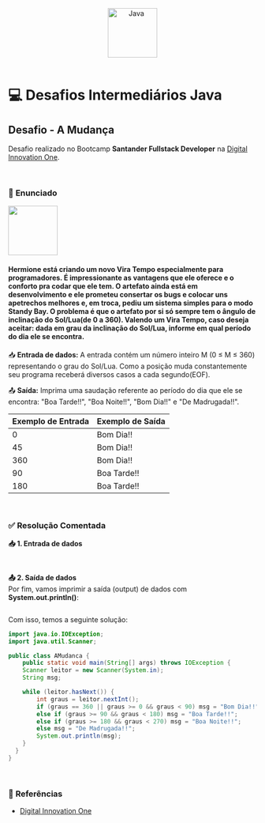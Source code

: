 <div align="center">
  <img alt="Java" height="100" src="https://raw.githubusercontent.com/FortAwesome/Font-Awesome/6.x/svgs/brands/java.svg">
</div>

<br>

# 💻 Desafios Intermediários Java

## Desafio - A Mudança
Desafio realizado no Bootcamp **Santander Fullstack Developer** na [Digital Innovation One](https://www.dio.me/).

<br>

### 📝 **Enunciado**

  <img height="100" src="https://www.beecrowd.com.br/gallery/images/problems/UOJ_2686.png?origem=1">

#### **Hermione está criando um novo Vira Tempo especialmente para programadores. É impressionante as vantagens que ele oferece e o conforto pra codar que ele tem. O artefato ainda está em desenvolvimento e ele prometeu consertar os bugs e colocar uns apetrechos melhores e, em troca, pediu um sistema simples para o modo Standy Bay. O problema é que o artefato por si só sempre tem o ângulo de inclinação do Sol/Lua(de 0 a 360). Valendo um Vira Tempo, caso deseja aceitar: dada em grau da inclinação do Sol/Lua, informe em qual período do dia ele se encontra.**

📥 **Entrada de dados:** A entrada contém um número inteiro M (0 ≤ M ≤ 360) representando o grau do Sol/Lua. Como a posição muda constantemente seu programa receberá diversos casos a cada segundo(EOF).


📤 **Saída:** Imprima uma saudação referente ao período do dia que ele se encontra: "Boa Tarde!!", "Boa Noite!!", "Bom Dia!!" e "De Madrugada!!".

Exemplo de Entrada          | Exemplo de Saída
--------------------------- | ---------------------------
0              		          | Bom Dia!!
45              	          | Bom Dia!!
360            		          | Bom Dia!!
90            		          | Boa Tarde!!
180            		          | Boa Tarde!!

<br>

### ✅ **Resolução Comentada**

**📥 1. Entrada de dados**<br>

<br>

**📤 2. Saída de dados**<br>
Por fim, vamos imprimir a saída (output) de dados com **System.out.println()**:
```java

```

Com isso, temos a seguinte solução:
```java
import java.io.IOException;
import java.util.Scanner;

public class AMudanca {
    public static void main(String[] args) throws IOException {
    Scanner leitor = new Scanner(System.in);
    String msg;

  	while (leitor.hasNext()) {
  		int graus = leitor.nextInt();
  		if (graus == 360 || graus >= 0 && graus < 90) msg = "Bom Dia!!";
  		else if (graus >= 90 && graus < 180) msg = "Boa Tarde!!";
  		else if (graus >= 180 && graus < 270) msg = "Boa Noite!!";
  		else msg = "De Madrugada!!";
  		System.out.println(msg);
  	} 
  }
}
```

<br>

### 🔎 **Referências**
- [Digital Innovation One](https://www.dio.me/)

<br>
